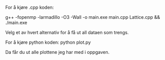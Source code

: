 For å kjøre .cpp koden:

g++ -fopenmp -larmadillo -O3 -Wall -o main.exe main.cpp Lattice.cpp && ./main.exe

Velg et av hvert alternativ for å få ut all dataen som trengs.




For å kjøre python koden:
python plot.py

Da får du ut alle plottene jeg har med i oppgaven.
